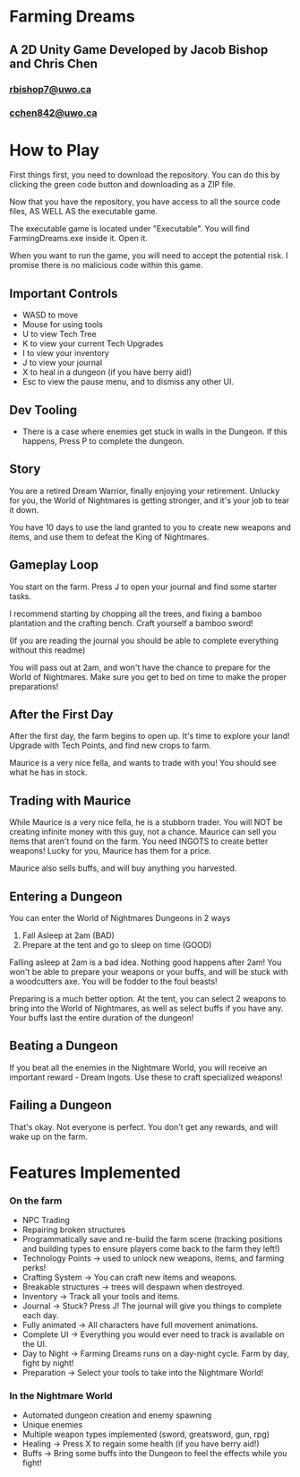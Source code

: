 # Farming Dreams
## A 2D Unity Game Developed by Jacob Bishop and Chris Chen
### rbishop7@uwo.ca 
### cchen842@uwo.ca


# How to Play
First things first, you need to download the repository. You can do this by clicking the green code button and downloading as a ZIP file. 

Now that you have the repository, you have access to all the source code files, AS WELL AS the executable game. 

The executable game is located under "Executable". You will find FarmingDreams.exe inside it. Open it.

When you want to run the game, you will need to accept the potential risk. I promise there is no malicious code within this game. 

## Important Controls
- WASD to move
- Mouse for using tools
- U to view Tech Tree
- K to view your current Tech Upgrades
- I to view your inventory
- J to view your journal
- X to heal in a dungeon (if you have berry aid!)
- Esc to view the pause menu, and to dismiss any other UI. 

## Dev Tooling
- There is a case where enemies get stuck in walls in the Dungeon. If this happens, Press P to complete the dungeon. 


## Story
You are a retired Dream Warrior, finally enjoying your retirement. Unlucky for you, the World of Nightmares is getting stronger, and it's your job to tear it down. 

You have 10 days to use the land granted to you to create new weapons and items, and use them to defeat the King of Nightmares. 

## Gameplay Loop
You start on the farm. Press J to open your journal and find some starter tasks. 

I recommend starting by chopping all the trees, and fixing a bamboo plantation and the crafting bench. Craft yourself a bamboo sword!

(If you are reading the journal you should be able to complete everything without this readme)

You will pass out at 2am, and won't have the chance to prepare for the World of Nightmares. Make sure you get to bed on time to make the proper preparations!

## After the First Day
After the first day, the farm begins to open up. It's time to explore your land! Upgrade with Tech Points, and find new crops to farm. 

Maurice is a very nice fella, and wants to trade with you! You should see what he has in stock. 

## Trading with Maurice
While Maurice is a very nice fella, he is a stubborn trader. You will NOT be creating infinite money with this guy, not a chance. 
Maurice can sell you items that aren't found on the farm. You need INGOTS to create better weapons! Lucky for you, Maurice has them for a price. 

Maurice also sells buffs, and will buy anything you harvested. 

## Entering a Dungeon
You can enter the World of Nightmares Dungeons in 2 ways
1. Fall Asleep at 2am (BAD)
2. Prepare at the tent and go to sleep on time (GOOD)

Falling asleep at 2am is a bad idea. Nothing good happens after 2am! You won't be able to prepare your weapons or your buffs, and will be stuck with a woodcutters axe. You will be fodder to the foul beasts!

Preparing is a much better option. At the tent, you can select 2 weapons to bring into the World of Nightmares, as well as select buffs if you have any. Your buffs last the entire duration of the dungeon!

## Beating a Dungeon
If you beat all the enemies in the Nightmare World, you will receive an important reward - Dream Ingots. Use these to craft specialized weapons!

## Failing a Dungeon
That's okay. Not everyone is perfect. You don't get any rewards, and will wake up on the farm. 


# Features Implemented
### On the farm
- NPC Trading
- Repairing broken structures
- Programmatically save and re-build the farm scene (tracking positions and building types to ensure players come back to the farm they left!)
- Technology Points -> used to unlock new weapons, items, and farming perks!
- Crafting System -> You can craft new items and weapons.
- Breakable structures -> trees will despawn when destroyed. 
- Inventory -> Track all your tools and items.
- Journal -> Stuck? Press J! The journal will give you things to complete each day. 
- Fully animated -> All characters have full movement animations. 
- Complete UI -> Everything you would ever need to track is available on the UI. 
- Day to Night -> Farming Dreams runs on a day-night cycle. Farm by day, fight by night!
- Preparation -> Select your tools to take into the Nightmare World!

### In the Nightmare World
- Automated dungeon creation and enemy spawning
- Unique enemies
- Multiple weapon types implemented (sword, greatsword, gun, rpg)
- Healing -> Press X to regain some health (if you have berry aid!)
- Buffs -> Bring some buffs into the Dungeon to feel the effects while you fight!